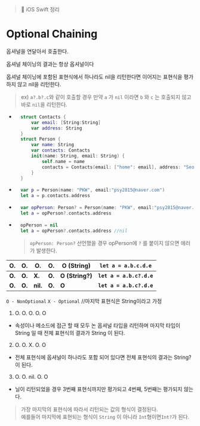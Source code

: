 
> 📝 iOS Swift 정리
  
# Optional Chaining

옵셔널을 연달아서 호출한다.

옵셔널 체이닝의 결과는 항상 옵셔널이다

옵셔널 체이닝에 포함된 표현식에서 하나라도 nil을 리턴한다면 이어지는 표현식을 평가하지 않고 nil을 리턴한다.
> ex) `a?.b?.c`와 같이 호출할 경우 만약 `a` 가 `nil` 이라면 `b` 와 `c` 는 호출되지 않고 바로 `nil`을 리턴한다.

- ```swift
    struct Contacts {
        var email: [String:String]
        var address: String
    }
    struct Person {
        var name: String
        var contacts: Contacts
        init(name: String, email: String) {
            self.name = name
            contacts = Contacts(email: ["home": email], address: "Seoul")
        }
    }
    ```

- ```swift
    var p = Person(name: "PKW", email:"psy2815@naver.com")
    let a = p.contacts.address
    ```

- ```swift
    var opPerson: Person? = Person(name: "PKW", email:"psy2815@naver.com")
    let a = opPerson?.contacts.address
    ```

- ```swift
    opPerson = nil
    let a = opPerson?.contacts.address //nil 
    ```
    > `opPerson: Person?` 선언했을 경우 opPerson에 `?` 를 붙이지 않으면 에러가 발생한다. 



|O.|O.|O.|O.|O (String)|`let a = a.b.c.d.e`|
|--|--|--|--|--|--|
|**O.**|**O.**|**X.**|**O.**|**O (String?)**|**`let a = a.b.c?.d.e`**|
|**O.**|**O.**|**nil.**|**O.**|**O**|**`let a = a.b.c?.d.e`**|


`O - NonOptional` `X - Optional` //마지막 표현식은 String이라고 가정

1. O. O. O. O. O

- 속성이나 메소드에 접근 할 때 모두 논 옵셔널 타입을 리턴하며 마지막 타입이 String 일 때 전체 표현식의 결과가 String 이 된다. 

2. O. O. X. O. O

- 전체 표현식에 옵셔널이 하나라도 포함 되어 있다면 전체 표현식의 결과는 String? 이 된다.

3. O. O. nil. O. O
 
 - 닐이 리턴되었을 경우 3번째 표현식까지만 평가되고 4번째, 5번째는 평가되지 않는다. 
 
> 가장 마지막의 표현식에 따라서 리턴되는 값의 형식이 결정된다. <br>
> 예를들어 마지막에 표현되는 형식이 `String` 이 아니라 `Int`형이면`Int?`가 된다.
